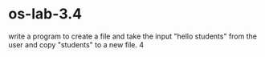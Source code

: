 # os-lab-3.4
write a program to create a file and take the input "hello students" from the user and copy "students" to a new file. 4
